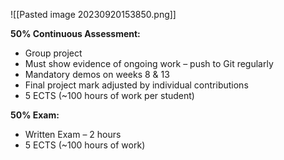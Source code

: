 ![[Pasted image 20230920153850.png]]

**50% Continuous Assessment:**  
- Group project
- Must show evidence of ongoing work – push to Git regularly
- Mandatory demos on weeks 8 & 13
- Final project mark adjusted by individual contributions
- 5 ECTS (~100 hours of work per student)

**50% Exam:**  
- Written Exam – 2 hours
- 5 ECTS (~100 hours of work)